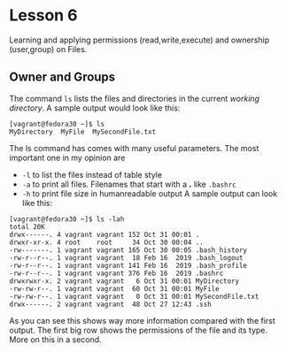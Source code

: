 # Lesson 6
Learning and applying permissions (read,write,execute) and ownership (user,group) on Files.
## Owner and Groups
The command `ls` lists the files and directories in the current _working directory_.
A sample output would look like this:
```
[vagrant@fedora30 ~]$ ls
MyDirectory  MyFile  MySecondFile.txt
```
The ls command has comes with many useful parameters. The most important one in my opinion are
* `-l` to list the files instead of table style
* `-a` to print all files. Filenames that start with a __.__ like `.bashrc`
* `-h` to print file size in humanreadable output
A sample output can look like this:
```
[vagrant@fedora30 ~]$ ls -lah
total 20K
drwx------. 4 vagrant vagrant 152 Oct 31 00:01 .
drwxr-xr-x. 4 root    root     34 Oct 30 00:04 ..
-rw-------. 1 vagrant vagrant 165 Oct 30 00:05 .bash_history
-rw-r--r--. 1 vagrant vagrant  18 Feb 16  2019 .bash_logout
-rw-r--r--. 1 vagrant vagrant 141 Feb 16  2019 .bash_profile
-rw-r--r--. 1 vagrant vagrant 376 Feb 16  2019 .bashrc
drwxrwxr-x. 2 vagrant vagrant   6 Oct 31 00:01 MyDirectory
-rw-rw-r--. 1 vagrant vagrant  60 Oct 31 00:01 MyFile
-rw-rw-r--. 1 vagrant vagrant   0 Oct 31 00:01 MySecondFile.txt
drwx------. 2 vagrant vagrant  48 Oct 27 12:43 .ssh
```
As you can see this shows way more information compared 
with the first output. The first big row shows the permissions of
the file and its type. More on this in a second.
